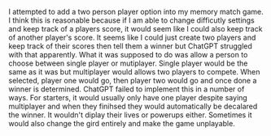 I attempted to add a two person player option into my memory match game. I think this is reasonable because if I am able to change difficutly settings and keep track of a players score, 
it would seem like I could also keep track of another player's score. It seems like I could just create two players and keep track of their scores then tell them a winner but ChatGPT struggled
with that apparently. What it was supposed to do was allow a person to choose between single player or mutiplayer. Single player would be the same as it was but multiplayer would allows two
players to compete. When selected, player one would go, then player two would go and once done a winner is determined. ChatGPT failed to implement this in a number of ways. For starters,
it would usually only have one player despite saying multiplayer and when they finihsed they would automatically be decalared the winner. It wouldn't diplay their lives or powerups either.
Sometimes it would also change the gird entirely and make the game unplayable. 
